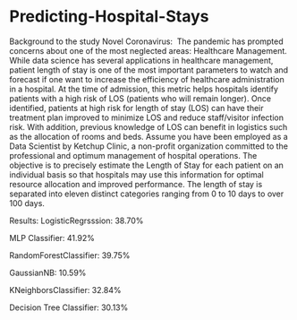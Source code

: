 # Predicting-Hospital-Stays
Background to the study
Novel Coronavirus:  The pandemic has prompted concerns about one of the most neglected areas: Healthcare Management. While data science has several applications in healthcare management, patient length of stay is one of the most important parameters to watch and forecast if one want to increase the efficiency of healthcare administration in a hospital.
At the time of admission, this metric helps hospitals identify patients with a high risk of LOS (patients who will remain longer). Once identified, patients at high risk for length of stay (LOS) can have their treatment plan improved to minimize LOS and reduce staff/visitor infection risk. With addition, previous knowledge of LOS can benefit in logistics such as the allocation of rooms and beds.
Assume you have been employed as a Data Scientist by Ketchup Clinic, a non-profit organization committed to the professional and optimum management of hospital operations.
The objective is to precisely estimate the Length of Stay for each patient on an individual basis so that hospitals may use this information for optimal resource allocation and improved performance. The length of stay is separated into eleven distinct categories ranging from 0 to 10 days to over 100 days.

Results:
LogisticRegrsssion: 38.70%

MLP Classifier: 41.92%

RandomForestClassifier: 39.75%

GaussianNB: 10.59%

KNeighborsClassifier: 32.84%

Decision Tree Classifier: 30.13%

